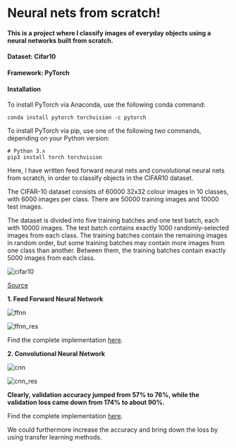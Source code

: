 # Neural nets from scratch!

#### This is a project where I classify images of everyday objects using a neural networks built from scratch. 
#### Dataset: Cifar10 
#### Framework: PyTorch

#### Installation
To install PyTorch via Anaconda, use the following conda command:
```
conda install pytorch torchvision -c pytorch
```
To install PyTorch via pip, use one of the following two commands, depending on your Python version:
```
# Python 3.x
pip3 install torch torchvision
```

Here, I have written feed forward neural nets and convolutional neural nets from scratch, in order to classify objects in the CIFAR10 dataset.

The CIFAR-10 dataset consists of 60000 32x32 colour images in 10 classes, with 6000 images per class. There are 50000 training images and 10000 test images.

The dataset is divided into five training batches and one test batch, each with 10000 images. The test batch contains exactly 1000 randomly-selected images from each class. The training batches contain the remaining images in random order, but some training batches may contain more images from one class than another. Between them, the training batches contain exactly 5000 images from each class.

![cifar10][logo]

[logo]: https://github.com/adityarc19/neural-nets-from-scratch-using-pytorch/blob/master/images/cifar10.png?raw=true

[Source](https://www.cs.toronto.edu/~kriz/cifar.html)

**1. Feed Forward Neural Network**

![ffnn][f]

[f]: https://github.com/adityarc19/neural-nets-from-scratch-using-pytorch/blob/master/images/ffnn.png?raw=true

![ffnn_res][fr]

[fr]: https://github.com/adityarc19/neural-nets-from-scratch-using-pytorch/blob/master/images/ffnn_results.png?raw=true

Find the complete implementation [here](https://github.com/adityarc19/neural-nets-from-scratch-using-pytorch/blob/master/cifar10_feed_forward.ipynb).

**2. Convolutional Neural Network**

![cnn][c]

[c]: https://github.com/adityarc19/neural-nets-from-scratch-using-pytorch/blob/master/images/cnn.png?raw=true

![cnn_res][cr]

[cr]: https://github.com/adityarc19/neural-nets-from-scratch-using-pytorch/blob/master/images/cnn_results.png?raw=true

**Clearly, validation accuracy jumped from 57% to 76%, while the validation loss came down from 174% to about 90%.**

Find the complete implementation [here](https://github.com/adityarc19/neural-nets-from-scratch-using-pytorch/blob/master/cifar10_cnn.ipynb).

We could furthermore increase the accuracy and bring down the loss by using transfer learning methods. 
